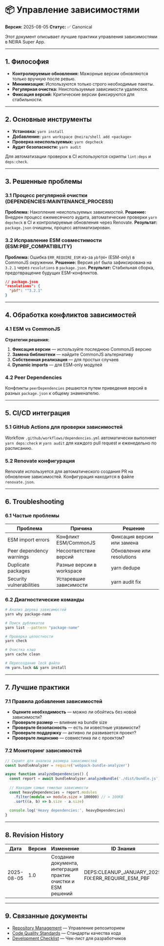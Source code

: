 # 📦 Управление зависимостями

**Версия:** 2025-08-05 **Статус:** ✅ Canonical

Этот документ описывает лучшие практики управления зависимостями в NEIRA Super App.

---

## 1. Философия

- **Контролируемые обновления:** Мажорные версии обновляются только вручную после ревью.
- **Минимизация:** Используются только строго необходимые пакеты.
- **Регулярная очистка:** Неиспользуемые зависимости удаляются.
- **Фиксация версий:** Критические версии фиксируются для стабильности.

---

## 2. Основные инструменты

- **Установка:** `yarn install`
- **Добавление:** `yarn workspace @neira/shell add <package>`
- **Проверка неиспользуемых:** `yarn depcheck`
- **Аудит безопасности:** `yarn audit`

Для автоматизации проверок в CI используются скрипты `lint:deps` и `deps:check`.

---

## 3. Решенные проблемы

### 3.1 Процесс регулярной очистки (DEPENDENCIES:MAINTENANCE_PROCESS)

**Проблема:** Накопление неиспользуемых зависимостей.
**Решение:** Внедрен процесс ежемесячного аудита, автоматические проверки `yarn depcheck` в CI и контролируемые обновления через Renovate.
**Результат:** `package.json` очищены, процесс автоматизирован.

### 3.2 Исправление ESM совместимости (ESM:PBF_COMPATIBILITY)

**Проблема:** Ошибка `ERR_REQUIRE_ESM` из-за `pbf@4+` (ESM-only) в CommonJS окружении.
**Решение:** Версия `pbf` была зафиксирована на `3.2.1` через `resolutions` в `package.json`.
**Результат:** Стабильная сборка, предотвращение будущих ESM-конфликтов.

```json
// package.json
"resolutions": {
  "pbf": "^3.2.1"
}
```

---

## 4. Обработка конфликтов зависимостей

### 4.1 ESM vs CommonJS

**Стратегии решения:**

1. **Фиксация версии** — используйте последнюю CommonJS версию
2. **Замена библиотеки** — найдите CommonJS альтернативу
3. **Собственная реализация** — для простых случаев
4. **Dynamic imports** — для ESM-only модулей

### 4.2 Peer Dependencies

Конфликты `peerDependencies` решаются путем приведения версий в разных `package.json` к общему знаменателю.

---

## 5. CI/CD интеграция

### 5.1 GitHub Actions для проверки зависимостей

Workflow `.github/workflows/dependencies.yml` автоматически выполняет `yarn deps:check` и `yarn audit` для каждого pull request и еженедельно по расписанию.

### 5.2 Renovate конфигурация

Renovate используется для автоматического создания PR на обновление зависимостей. Конфигурация находится в файле `renovate.json`.

---

## 6. Troubleshooting

### 6.1 Частые проблемы

| Проблема | Причина | Решение |
|----------|---------|---------|
| ESM import errors | Конфликт ESM/CommonJS | Фиксация версии или замена |
| Peer dependency warnings | Несоответствие версий | Обновление или resolutions |
| Duplicate packages | Разные версии в workspace | yarn dedupe |
| Security vulnerabilities | Устаревшие зависимости | yarn audit fix |

### 6.2 Диагностические команды

```bash
# Анализ дерева зависимостей
yarn why package-name

# Поиск дубликатов
yarn list --pattern "package-name"

# Проверка целостности
yarn check

# Очистка кэша
yarn cache clean

# Пересоздание lock файла
rm yarn.lock && yarn install
```

---

## 7. Лучшие практики

### 7.1 Правила добавления зависимостей

- **Оцените необходимость** — можно ли обойтись без новой зависимости?
- **Проверьте размер** — влияние на bundle size
- **Проверьте безопасность** — есть ли известные уязвимости?
- **Проверьте поддержку** — активно ли развивается проект?
- **Проверьте лицензию** — совместима ли с проектом?

### 7.2 Мониторинг зависимостей

```typescript
// Скрипт для анализа размера зависимостей
const bundleAnalyzer = require('webpack-bundle-analyzer')

async function analyzeDependencies() {
  const report = await bundleAnalyzer.analyzeBundle('./dist/bundle.js')
  
  // Находим самые тяжелые зависимости
  const heavyDependencies = report.modules
    .filter(module => module.size > 100000) // > 100KB
    .sort((a, b) => b.size - a.size)
  
  console.log('Heavy dependencies:', heavyDependencies)
}
```

---

## 8. Revision History

| Дата | Версия | Изменение | ID Знания |
|------|--------|-----------|-----------|
| 2025-08-05 | 1.0 | Создание документа, интеграция практик очистки и ESM решений | DEPS:CLEANUP_JANUARY_2025, FIX:ERR_REQUIRE_ESM_PBF |

---

## 9. Связанные документы

- [Repository Management](/05-contributing/06-repository-management) — Управление репозиторием
- [Code Quality Standards](/05-contributing/05-code-quality-standards) — Стандарты качества кода
- [Development Checklist](/05-contributing/02-development-checklist) — Чек-лист для разработчиков
